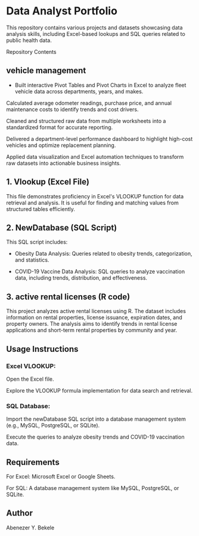 # Data Analyst Portfolio

This repository contains various projects and datasets showcasing data analysis skills, including Excel-based lookups and SQL queries related to public health data.

Repository Contents

## vehicle management
- Built interactive Pivot Tables and Pivot Charts in Excel to analyze fleet vehicle data across departments, years, and makes.

Calculated average odometer readings, purchase price, and annual maintenance costs to identify trends and cost drivers.

Cleaned and structured raw data from multiple worksheets into a standardized format for accurate reporting.

Delivered a department-level performance dashboard to highlight high-cost vehicles and optimize replacement planning.

Applied data visualization and Excel automation techniques to transform raw datasets into actionable business insights.

## 1. Vlookup (Excel File)

This file demonstrates proficiency in Excel's VLOOKUP function for data retrieval and analysis. It is useful for finding and matching values from structured tables efficiently.

## 2. NewDatabase (SQL Script)

This SQL script includes:

- Obesity Data Analysis: Queries related to obesity trends, categorization, and statistics.

- COVID-19 Vaccine Data Analysis: SQL queries to analyze vaccination data, including trends, distribution, and effectiveness.

## 3. active rental licenses (R code)
  This project analyzes active rental licenses using R. The dataset includes information on rental properties, license issuance, expiration dates, and property owners. The analysis aims to identify trends in rental license applications and short-term rental properties by community and year.

## Usage Instructions

### Excel VLOOKUP:

Open the Excel file.

Explore the VLOOKUP formula implementation for data search and retrieval.

### SQL Database:

Import the newDatabase SQL script into a database management system (e.g., MySQL, PostgreSQL, or SQLite).

Execute the queries to analyze obesity trends and COVID-19 vaccination data.

## Requirements

For Excel: Microsoft Excel or Google Sheets.

For SQL: A database management system like MySQL, PostgreSQL, or SQLite.

## Author

Abenezer Y. Bekele

